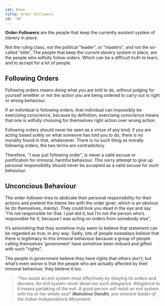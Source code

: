 ```yaml
---
cat: Base
title: Order Followers
id: '34'
---
```



<span class="desc"><b class="font-bold underline">Order-Followers</b> are the people that keep the currently existent system of slavery in place.</span>


Not the ruling class, not the political "leader", or "masters", and not the so-called "elite", The people that keep the current slavery system in place, are the people who wilfully follow orders. Which can be a difficult truth to learn, and to accept for a lot of people.

## Following Orders
Following orders means doing what you are told to do, without judging for yourself whether or not the action you are being ordered to carry out is right or wrong behaviour.

If an individual is following orders, that individual can impossibly be exercising conscience, because by definition, exercising conscience means that one is wilfully choosing for themselves right action over wrong action.

Following orders should never be seen as a virtue of any kind; if you are acting based solely on what someone has told you to do, there is no morality found in that, whatsoever. There is no such thing as morally following orders, the two terms are contradictory.

Therefore, "I was just following order", is never a valid excuse or justification for immoral, harmful behaviour. This sorry attempt to give up personal responsibility should never be accepted as a valid excuse for such behaviour.

## Unconcious Behaviour
The order-follower tries to abdicate their personal responsibility for their actions and pretend the blame lies with the order giver; which is an obvious lie (to themselves, mainly). They could look you dead in the eye and say "I’m not responsible for that. I just did it; but I’m not the person who’s responsible for it, because I was acting on orders from somebody else",

It’s astonishing that they somehow truly seem to believe that statement can be regarded as true, in any way. Sadly, lots of people nowadays believe that there is legitimacy to this immoral behaviour because a group of people calling themselves ‘government’ have somehow been imbued and gifted with such "rights",

The people in government believe they have rights that others don’t; but what’s even worse is that the people who are actually affected by their immoral behaviour, they believe it too.

>"You assist an evil system most effectively by obeying its orders and decrees. An evil system never deserves such allegiance. Allegiance to it means partaking of the evil. A good person will resist an evil system with his or her whole soul"
<i class="text-xs pt-4 block -mb-4"><b>Mahatma Gandhi</b>, pre-eminent leader of the Indian Independence Movement</i>